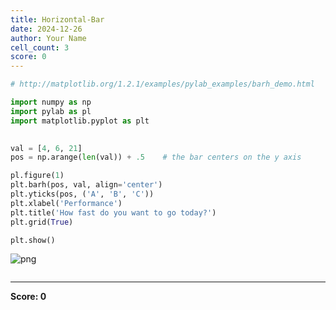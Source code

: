 ```yaml
---
title: Horizontal-Bar
date: 2024-12-26
author: Your Name
cell_count: 3
score: 0
---
```


```python
# http://matplotlib.org/1.2.1/examples/pylab_examples/barh_demo.html
```


```python
import numpy as np
import pylab as pl
import matplotlib.pyplot as plt
 

val = [4, 6, 21]
pos = np.arange(len(val)) + .5    # the bar centers on the y axis

pl.figure(1)
plt.barh(pos, val, align='center')
plt.yticks(pos, ('A', 'B', 'C'))
plt.xlabel('Performance')
plt.title('How fast do you want to go today?')
plt.grid(True)

plt.show()
```


    
![png](/mlnotes/images/horizontal-bar_1_0.png)
    



```python

```


---
**Score: 0**